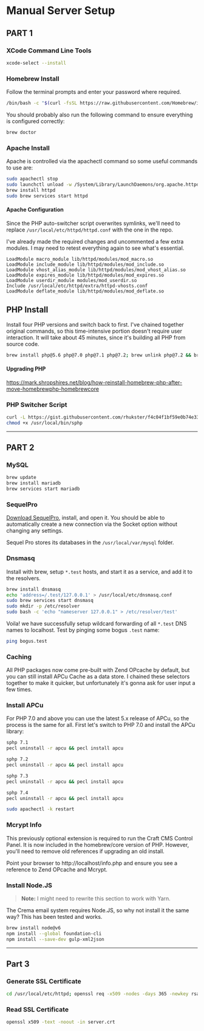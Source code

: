 # Manual Server Setup

## PART 1

### XCode Command Line Tools
````bash
xcode-select --install
````

### Homebrew Install
Follow the terminal prompts and enter your password where required.
````bash
/bin/bash -c "$(curl -fsSL https://raw.githubusercontent.com/Homebrew/install/master/uninstall.sh)"
````

You should probably also run the following command to ensure everything is configured correctly:
````bash
brew doctor
````

### Apache Install
Apache is controlled via the apachectl command so some useful commands to use are:

````bash
sudo apachectl stop
sudo launchctl unload -w /System/Library/LaunchDaemons/org.apache.httpd.plist 2>/dev/null
brew install httpd
sudo brew services start httpd
````

#### Apache Configuration
Since the PHP auto-switcher script overwrites symlinks, we'll need to replace `/usr/local/etc/httpd/httpd.conf` with the one in the repo.

I've already made the required changes and uncommented a few extra modules. I may need to retest everything again to see what's essential.
````
LoadModule macro_module lib/httpd/modules/mod_macro.so
LoadModule include_module lib/httpd/modules/mod_include.so
LoadModule vhost_alias_module lib/httpd/modules/mod_vhost_alias.so
LoadModule expires_module lib/httpd/modules/mod_expires.so
LoadModule userdir_module modules/mod_userdir.so
Include /usr/local/etc/httpd/extra/httpd-vhosts.conf
LoadModule deflate_module lib/httpd/modules/mod_deflate.so
````

## PHP Install
Install four PHP versions and switch back to first. I've chained together original commands, so this time-intensive portion doesn't require user interaction. It will take about 45 minutes, since it's building all PHP from source code.
````bash
brew install php@5.6 php@7.0 php@7.1 php@7.2; brew unlink php@7.2 && brew link --force --overwrite php@5.6
````

#### Upgrading PHP
https://mark.shropshires.net/blog/how-reinstall-homebrew-php-after-move-homebrewphp-homebrewcore

### PHP Switcher Script
````bash
curl -L https://gist.githubusercontent.com/rhukster/f4c04f1bf59e0b74e335ee5d186a98e2/raw > /usr/local/bin/sphp
chmod +x /usr/local/bin/sphp
````

-----

## PART 2

### MySQL

````bash
brew update
brew install mariadb
brew services start mariadb
````

### SequelPro
[Download SequelPro](http://www.sequelpro.com), install, and open it. You should be able to automatically create a new connection via the Socket option without changing any settings.

Sequel Pro stores its databases in the `/usr/local/var/mysql` folder.

### Dnsmasq

Install with brew, setup `*.test` hosts, and start it as a service, and add it to the resolvers.
````bash
brew install dnsmasq
echo 'address=/.test/127.0.0.1' > /usr/local/etc/dnsmasq.conf
sudo brew services start dnsmasq
sudo mkdir -p /etc/resolver
sudo bash -c 'echo "nameserver 127.0.0.1" > /etc/resolver/test'
````

Voila! we have successfully setup wildcard forwarding of all `*.test` DNS names to localhost. Test by pinging some bogus `.test` name:
````bash
ping bogus.test
````

### Caching
All PHP packages now come pre-built with Zend OPcache by default, but you can still install APCu Cache as a data store. I chained these selectors together to make it quicker, but unfortunately it's gonna ask for user input a few times.

### Install APCu
For PHP 7.0 and above you can use the latest 5.x release of APCu, so the process is the same for all. First let's switch to PHP 7.0 and install the APCu library:
````bash
sphp 7.1
pecl uninstall -r apcu && pecl install apcu

sphp 7.2
pecl uninstall -r apcu && pecl install apcu

sphp 7.3
pecl uninstall -r apcu && pecl install apcu

sphp 7.4
pecl uninstall -r apcu && pecl install apcu

sudo apachectl -k restart
````

### Mcrypt Info
This previously optional extension is required to run the Craft CMS Control Panel. It is now included in the homebrew/core version of PHP. However, you'll need to remove old references if upgrading an old install.

Point your browser to http://localhost/info.php and ensure you see a reference to Zend OPcache and Mcrypt.

### Install Node.JS
> **Note:** I might need to rewrite this section to work with Yarn.

The Crema email system requires Node.JS, so why not install it the same way? This has been tested and works.
````bash
brew install node@v6
npm install --global foundation-cli
npm install --save-dev gulp-xml2json
````

-----

## Part 3

### Generate SSL Certificate
```bash
cd /usr/local/etc/httpd; openssl req -x509 -nodes -days 365 -newkey rsa:2048 -keyout server.key -out server.crt -subj "/CN=US/ST=Mississippi/L=Ridgeland/O=Crema Design Studio/OU=/CN=*.test"
```

### Read SSL Certificate
```bash
openssl x509 -text -noout -in server.crt
```

